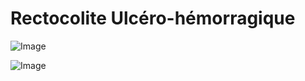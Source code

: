 # Rectocolite Ulcéro-hémorragique

![Image](.//media/gastro/Scan_0104.jpg)

![Image](.//media/gastro/Scan_0104_verso.jpg)

